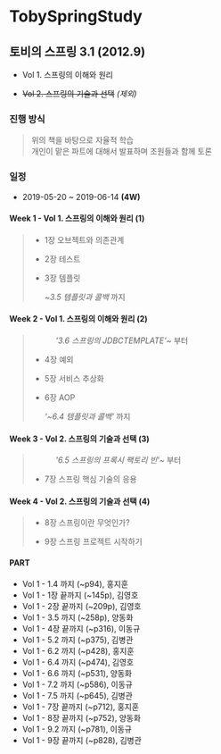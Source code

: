# TobySpringStudy
 


## 토비의 스프링 3.1 (2012.9)

- Vol 1. 스프링의 이해와 원리

- ~~Vol 2. 스프링의 기술과 선택~~ _(제외)_

  

### 진행 방식

> 위의 책을 바탕으로 자율적 학습  
> 개인이 맡은 파트에 대해서 발표하며 조원들과 함께 토론  



### 일정

- 2019-05-20 ~ 2019-06-14   **(4W)**



#### Week 1 - Vol 1. 스프링의 이해와 원리 (1) 

> - 1장 오브젝트와 의존관계
>
> - 2장 테스트
>
> - 3장 템플릿
>
>   _~3.5 템플릿과 콜백_ 까지



#### Week 2 - Vol 1. 스프링의 이해와 원리 (2)

>&nbsp;&nbsp;&nbsp;&nbsp;&nbsp;&nbsp;&nbsp;&nbsp;&nbsp;&nbsp;&nbsp;_'3.6 스프링의 JDBCTEMPLATE'~_ 부터
> - 4장 예외
>
> - 5장 서비스 추상화
>
> - 6장 AOP
>
>   _'~6.4 템플릿과 콜백'_ 까지


#### Week 3 - Vol 2. 스프링의 기술과 선택 (3)
>&nbsp;&nbsp;&nbsp;&nbsp;&nbsp;&nbsp;&nbsp;&nbsp;&nbsp;&nbsp;&nbsp;_'6.5 스프링의 프록시 팩토리 빈'~_ 부터
> - 7장 스프링 핵심 기술의 응용
>
#### Week 4 - Vol 2. 스프링의 기술과 선택 (4)

> - 8장 스프링이란 무엇인가?
>
> - 9장 스프링 프로젝트 시작하기
>


#### PART

- Vol 1 - 1.4 까지 (~p94), 홍지훈
- Vol 1 - 1장 끝까지 (~145p), 김영호
- Vol 1 - 2장 끝까지 (~209p), 김영호
- Vol 1 - 3.5 까지 (~258p), 양동화
- Vol 1 - 4장 끝까지 (~p316), 이동규
- Vol 1 - 5.2 까지 (~p375), 김병관
- Vol 1 - 6.2 까지 (~p428), 홍지훈
- Vol 1 - 6.4 까지 (~p474), 김영호
- Vol 1 - 6.6 까지 (~p531), 양동화
- Vol 1 - 7.2 까지 (~p586), 이동규
- Vol 1 - 7.5 까지 (~p645), 김병관
- Vol 1 - 7장 끝까지 (~p712), 홍지훈
- Vol 1 - 8장 끝까지 (~p752), 양동화
- Vol 1 - 9.2 까지 (~p781), 이동규
- Vol 1 - 9장 끝까지 (~p828), 김병관
